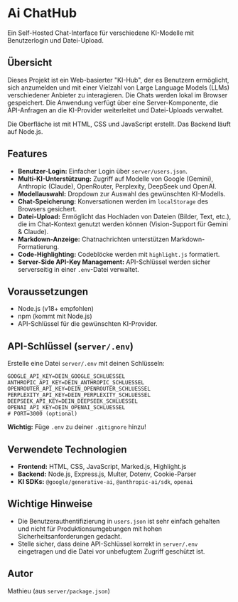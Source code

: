 # Ai ChatHub

Ein Self-Hosted Chat-Interface für verschiedene KI-Modelle mit Benutzerlogin und Datei-Upload.

## Übersicht

Dieses Projekt ist ein Web-basierter "KI-Hub", der es Benutzern ermöglicht, sich anzumelden und mit einer Vielzahl von Large Language Models (LLMs) verschiedener Anbieter zu interagieren. Die Chats werden lokal im Browser gespeichert. Die Anwendung verfügt über eine Server-Komponente, die API-Anfragen an die KI-Provider weiterleitet und Datei-Uploads verwaltet.

Die Oberfläche ist mit HTML, CSS und JavaScript erstellt. Das Backend läuft auf Node.js.

## Features

-   **Benutzer-Login:** Einfacher Login über `server/users.json`.
-   **Multi-KI-Unterstützung:** Zugriff auf Modelle von Google (Gemini), Anthropic (Claude), OpenRouter, Perplexity, DeepSeek und OpenAI.
-   **Modellauswahl:** Dropdown zur Auswahl des gewünschten KI-Modells.
-   **Chat-Speicherung:** Konversationen werden im `localStorage` des Browsers gesichert.
-   **Datei-Upload:** Ermöglicht das Hochladen von Dateien (Bilder, Text, etc.), die im Chat-Kontext genutzt werden können (Vision-Support für Gemini & Claude).
-   **Markdown-Anzeige:** Chatnachrichten unterstützen Markdown-Formatierung.
-   **Code-Highlighting:** Codeblöcke werden mit `highlight.js` formatiert.
-   **Server-Side API-Key Management:** API-Schlüssel werden sicher serverseitig in einer `.env`-Datei verwaltet.

## Voraussetzungen

-   Node.js (v18+ empfohlen)
-   npm (kommt mit Node.js)
-   API-Schlüssel für die gewünschten KI-Provider.


## API-Schlüssel (`server/.env`)

Erstelle eine Datei `server/.env` mit deinen Schlüsseln:

```env
GOOGLE_API_KEY=DEIN_GOOGLE_SCHLUESSEL
ANTHROPIC_API_KEY=DEIN_ANTHROPIC_SCHLUESSEL
OPENROUTER_API_KEY=DEIN_OPENROUTER_SCHLUESSEL
PERPLEXITY_API_KEY=DEIN_PERPLEXITY_SCHLUESSEL
DEEPSEEK_API_KEY=DEIN_DEEPSEEK_SCHLUESSEL
OPENAI_API_KEY=DEIN_OPENAI_SCHLUESSEL
# PORT=3000 (optional)
```
**Wichtig:** Füge `.env` zu deiner `.gitignore` hinzu!

## Verwendete Technologien

-   **Frontend:** HTML, CSS, JavaScript, Marked.js, Highlight.js
-   **Backend:** Node.js, Express.js, Multer, Dotenv, Cookie-Parser
-   **KI SDKs:** `@google/generative-ai`, `@anthropic-ai/sdk`, `openai`

## Wichtige Hinweise

-   Die Benutzerauthentifizierung in `users.json` ist sehr einfach gehalten und nicht für Produktionsumgebungen mit hohen Sicherheitsanforderungen gedacht.
-   Stelle sicher, dass deine API-Schlüssel korrekt in `server/.env` eingetragen und die Datei vor unbefugtem Zugriff geschützt ist.

## Autor

Mathieu (aus `server/package.json`)
